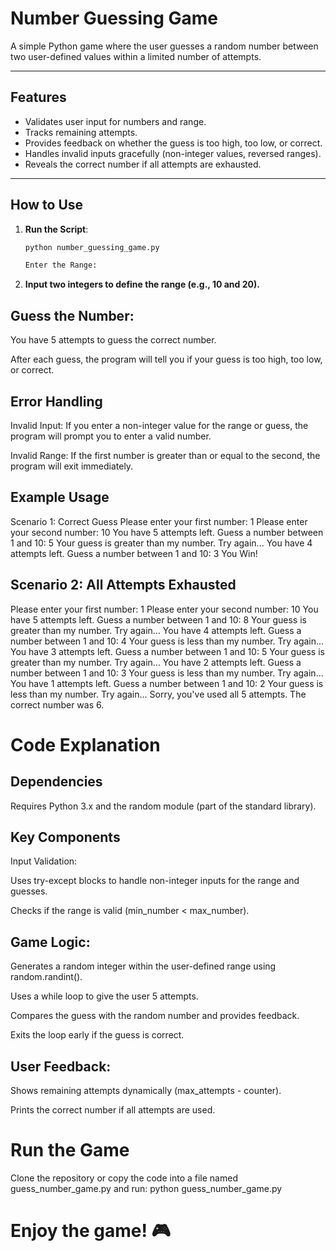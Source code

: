 # Number Guessing Game

A simple Python game where the user guesses a random number between two user-defined values within a limited number of attempts.

---

## Features
- Validates user input for numbers and range.
- Tracks remaining attempts.
- Provides feedback on whether the guess is too high, too low, or correct.
- Handles invalid inputs gracefully (non-integer values, reversed ranges).
- Reveals the correct number if all attempts are exhausted.

---

## How to Use

1. **Run the Script**:
   ```bash
   python number_guessing_game.py

   Enter the Range:

2. **Input two integers to define the range (e.g., 10 and 20).**

## Guess the Number:

You have 5 attempts to guess the correct number.

After each guess, the program will tell you if your guess is too high, too low, or correct.

## Error Handling
Invalid Input: If you enter a non-integer value for the range or guess, the program will prompt you to enter a valid number.

Invalid Range: If the first number is greater than or equal to the second, the program will exit immediately.

## Example Usage
Scenario 1: Correct Guess
Please enter your first number: 
1
Please enter your second number:
10
You have 5 attempts left. Guess a number between 1 and 10: 5
Your guess is greater than my number. Try again...
You have 4 attempts left. Guess a number between 1 and 10: 3
You Win!


## Scenario 2: All Attempts Exhausted

Please enter your first number: 
1
Please enter your second number:
10
You have 5 attempts left. Guess a number between 1 and 10: 8
Your guess is greater than my number. Try again...
You have 4 attempts left. Guess a number between 1 and 10: 4
Your guess is less than my number. Try again...
You have 3 attempts left. Guess a number between 1 and 10: 5
Your guess is greater than my number. Try again...
You have 2 attempts left. Guess a number between 1 and 10: 3
Your guess is less than my number. Try again...
You have 1 attempts left. Guess a number between 1 and 10: 2
Your guess is less than my number. Try again...
Sorry, you've used all 5 attempts. The correct number was 6.

# Code Explanation
## Dependencies
Requires Python 3.x and the random module (part of the standard library).

## Key Components
Input Validation:

Uses try-except blocks to handle non-integer inputs for the range and guesses.

Checks if the range is valid (min_number < max_number).

## Game Logic:

Generates a random integer within the user-defined range using random.randint().

Uses a while loop to give the user 5 attempts.

Compares the guess with the random number and provides feedback.

Exits the loop early if the guess is correct.

## User Feedback:

Shows remaining attempts dynamically (max_attempts - counter).

Prints the correct number if all attempts are used.

# Run the Game
Clone the repository or copy the code into a file named guess_number_game.py and run:
python guess_number_game.py

# Enjoy the game! 🎮